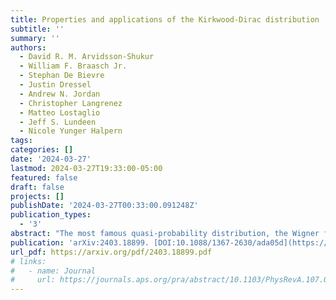 ```yaml
---
title: Properties and applications of the Kirkwood-Dirac distribution
subtitle: ''
summary: ''
authors:
  - David R. M. Arvidsson-Shukur
  - William F. Braasch Jr.
  - Stephan De Bievre
  - Justin Dressel
  - Andrew N. Jordan
  - Christopher Langrenez
  - Matteo Lostaglio
  - Jeff S. Lundeen
  - Nicole Yunger Halpern
tags:
categories: []
date: '2024-03-27'
lastmod: 2024-03-27T19:33:00-05:00
featured: false
draft: false
projects: []
publishDate: '2024-03-27T00:33:00.091248Z'
publication_types:
  - '3'
abstract: "The most famous quasi-probability distribution, the Wigner function, has played a pivotal role in the development of a continuous-variable quantum theory that has clear analogues of position and momentum. However, the Wigner function is ill-suited for much modern quantum-information research, which is focused on finite-dimensional systems and general observables. Instead, recent years have seen the Kirkwood-Dirac (KD) distribution come to the forefront as a powerful quasi-probability distribution for analysing quantum mechanics. The KD distribution allows tools from statistics and probability theory to be applied to problems in quantum-information processing. A notable difference to the Wigner function is that the KD distribution can represent a quantum state in terms of arbitrary observables. This paper reviews the KD distribution, in three parts. First, we present definitions and basic properties of the KD distribution and its generalisations. Second, we summarise the KD distribution's extensive usage in the study or development of measurement disturbance; quantum metrology; weak values; direct measurements of quantum states; quantum thermodynamics; quantum scrambling and out-of-time-ordered correlators; and the foundations of quantum mechanics, including Leggett-Garg inequalities, the consistent-histories interpretation, and contextuality. We emphasise connections between operational quantum advantages and negative or non-real KD quasi-probabilities. Third, we delve into the KD distribution's mathematical structure. We summarise the current knowledge regarding the geometry of KD-positive states (the states for which the KD distribution is a classical probability distribution), describe how to witness and quantify KD non-positivity, and outline relationships between KD non-positivity and observables' incompatibility."
publication: 'arXiv:2403.18899. [DOI:10.1088/1367-2630/ada05d](https://doi.org/10.1088/1367-2630/ada05d)'
url_pdf: https://arxiv.org/pdf/2403.18899.pdf
# links:
#   - name: Journal
#     url: https://journals.aps.org/pra/abstract/10.1103/PhysRevA.107.012209
---
```

